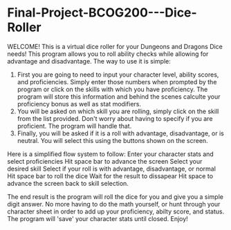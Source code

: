 # Final-Project-BCOG200---Dice-Roller
  WELCOME! This is a virtual dice roller for your Dungeons and Dragons Dice needs! This program allows you to roll ability checks while allowing for advantage and disadvantage. The way to use it is simple: 
  1. First you are going to need to input your character level, ability scores, and proficiencies. Simply enter those numbers when prompted by the program or click on the skills with which you have proficiency. The program will store this information and behind the scenes calculte your proficiency bonus as well as stat modifiers. 
  2. You will be asked on which skill you are rolling, simply click on the skill from the list provided. Don't worry about having to specify if you are proficient. The program will handle that. 
  3. Finally, you will be asked if it is a roll with advantage, disadvantage, or is neutral. You will select this using the buttons shown on the screen.

Here is a simplified flow system to follow:
Enter your character stats and select proficiencies
Hit space bar to advance the screen
Select your desired skill
Select if your roll is with advantage, disadvantage, or normal
Hit space bar to roll the dice
Wait for the result to dissapear
Hit space to advance the screen back to skill selection. 


The end result is the program will roll the dice for you and give you a simple digit answer. No more having to do the math yourself, or hunt through your character sheet in order to add up your proficiency, abilty score, and status. The program will 'save' your character stats until closed. Enjoy!
